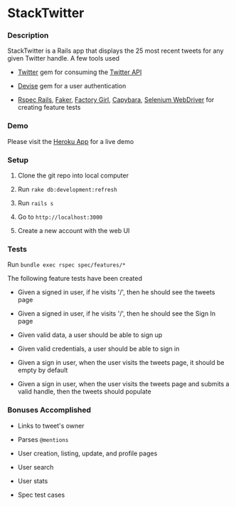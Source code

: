 # StackTwitter

### Description

StackTwitter is a Rails app that displays the 25 most recent tweets for any given Twitter handle. A few tools used

* [Twitter](https://github.com/sferik/twitter) gem for consuming the [Twitter API](https://dev.twitter.com/docs/api)

* [Devise](https://github.com/plataformatec/devise) gem for a user authentication

* [Rspec Rails](https://github.com/rspec/rspec-rails), [Faker](https://github.com/stympy/faker), [Factory Girl](https://github.com/thoughtbot/factory_girl), [Capybara](https://github.com/jnicklas/capybara), [Selenium WebDriver](http://www.seleniumhq.org/projects/webdriver/) for creating feature tests

### Demo

Please visit the [Heroku App](http://stacktwitter.herokuapp.com/) for a live demo

### Setup

1. Clone the git repo into local computer

1. Run `rake db:development:refresh`

1. Run `rails s`

1. Go to `http://localhost:3000`

1. Create a new account with the web UI

### Tests

Run `bundle exec rspec spec/features/*`

The following feature tests have been created

* Given a signed in user, if he visits '/', then he should see the tweets page

* Given a signed in user, if he visits '/', then he should see the Sign In page

* Given valid data, a user should be able to sign up

* Given valid credentials, a user should be able to sign in

* Given a sign in user, when the user visits the tweets page, it should be empty by default

* Given a sign in user, when the user visits the tweets page and submits a valid handle, then the tweets should populate

### Bonuses Accomplished

* Links to tweet's owner

* Parses `@mentions`

* User creation, listing, update, and profile pages 

* User search

* User stats 

* Spec test cases